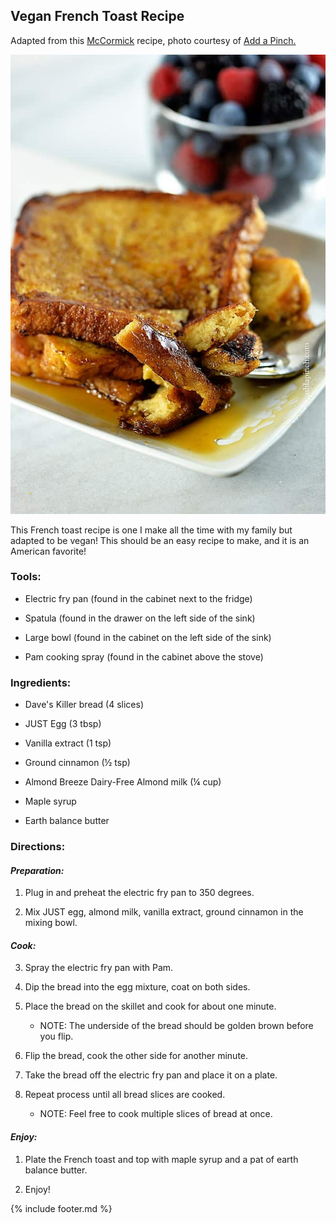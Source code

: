 
## Vegan French Toast Recipe 

Adapted from this
[McCormick](https://www.mccormick.com/recipes/breakfast-brunch/quick-and-easy-french-toast)
recipe, photo courtesy of [Add a
Pinch.](https://addapinch.com/perfect-french-toast-recipe/)

![](../images/media/frenchtoast.jpg)

This French toast recipe is one I make all the time with my family but
adapted to be vegan! This should be an easy recipe to make, and it is an
American favorite!

### Tools: 

-   Electric fry pan (found in the cabinet next to the fridge)

-   Spatula (found in the drawer on the left side of the sink)

-   Large bowl (found in the cabinet on the left side of the sink)

-   Pam cooking spray (found in the cabinet above the stove)

### Ingredients: 

-   Dave's Killer bread (4 slices)

-   JUST Egg (3 tbsp)

-   Vanilla extract (1 tsp)

-   Ground cinnamon (½ tsp)

-   Almond Breeze Dairy-Free Almond milk (¼ cup)

-   Maple syrup

-   Earth balance butter

### Directions: 

#### *Preparation:* 

1. Plug in and preheat the electric fry pan to 350 degrees.

2. Mix JUST egg, almond milk, vanilla extract, ground cinnamon in the
    mixing bowl.

#### *Cook:*

3. Spray the electric fry pan with Pam.

4. Dip the bread into the egg mixture, coat on both sides.

5. Place the bread on the skillet and cook for about one minute.

    -   NOTE: The underside of the bread should be golden brown before
        you flip.

6. Flip the bread, cook the other side for another minute.

7. Take the bread off the electric fry pan and place it on a plate.

8. Repeat process until all bread slices are cooked.

    -   NOTE: Feel free to cook multiple slices of bread at once.

#### *Enjoy:*

1. Plate the French toast and top with maple syrup and a pat of earth
    balance butter.

2. Enjoy!

{% include footer.md %}
